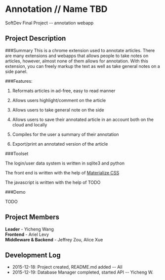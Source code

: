 # Annotation // Name TBD
SoftDev Final Project -- annotation webapp

## Project Description

###Summary
This is a chrome extension used to annotate articles. There are many extensions
and webapps that allows people to take notes on articles, however, almost none
of them allows for annotation. With this extension, you can freely markup the
text as well as take general notes on a side panel.

###Features:

1. Reformats articles in ad-free, easy to read manner

2. Allows users highlight/comment on the article

4. Allows users to take general note on the side

5. Allows users to save their annotated article in an account both on the cloud
   and locally

6. Compiles for the user a summary of their annotation

7. Export/print an annotated version of the article

###Toolset

The login/user data system is written in sqlite3 and python

The front end is written with the help of [Materialize CSS](http://materializecss.com/)

The javascript is written with the help of TODO

###Demo

TODO

## Project Members

**Leader** - Yicheng Wang  
**Frontend** - Ariel Levy  
**Middleware & Backend** - Jeffrey Zou, Alice Xue

## Development Log
- 2015-12-18: Project created, README.md added -- All
- 2015-12-19: Database Manager completed, started API -- Yicheng W.
